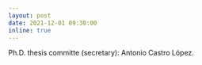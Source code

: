 ```yaml
---
layout: post
date: 2021-12-01 09:30:00
inline: true
---
```


Ph.D. thesis committe (secretary): Antonio Castro López. 
